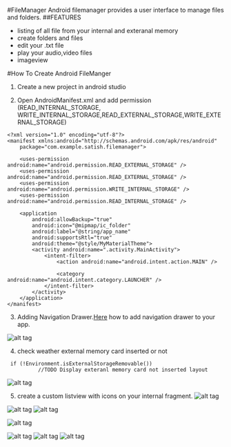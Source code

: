 #FileManager
Android filemanager provides a user interface to manage files and folders.
##FEATURES
 * listing of all file from your internal and exteranal memory 
 * create folders and files
 * edit your .txt file
 * play your audio,video files
 * imageview
 
#How To Create Android FileManger
1. Create a new project in android studio <br>

2. Open AndroidManifest.xml and add permission (READ_INTERNAL_STORAGE, WRITE_INTERNAL_STORAGE,READ_EXTERNAL_STORAGE,WRITE_EXTERNAL_STORAGE)

```
<?xml version="1.0" encoding="utf-8"?>
<manifest xmlns:android="http://schemas.android.com/apk/res/android"
    package="com.example.satish.filemanager">

    <uses-permission android:name="android.permission.READ_EXTERNAL_STORAGE" />
    <uses-permission android:name="android.permission.READ_EXTERNAL_STORAGE" />
    <uses-permission android:name="android.permission.WRITE_INTERNAL_STORAGE" />
    <uses-permission android:name="android.permission.READ_INTERNAL_STORAGE" />

    <application
        android:allowBackup="true"
        android:icon="@mipmap/ic_folder"
        android:label="@string/app_name"
        android:supportsRtl="true"
        android:theme="@style/MyMaterialTheme">
        <activity android:name=".activity.MainActivity">
            <intent-filter>
                <action android:name="android.intent.action.MAIN" />

                <category android:name="android.intent.category.LAUNCHER" />
            </intent-filter>
        </activity>
    </application>
</manifest>
```
3. Adding Navigation Drawer.[Here](http://www.androidhive.info/2015/04/android-getting-started-with-material-design/) how to add navigation drawer to your app.
   
![alt tag](https://raw.githubusercontent.com/satishtamada/FileManager/screenshots/app/src/main/ScreenShots/a.jpg)

4. check weather external memory card inserted or not
```
 if (!Environment.isExternalStorageRemovable())
          //TODO Display exteranl memory card not inserted layout
```
![alt tag](https://raw.githubusercontent.com/satishtamada/FileManager/screenshots/app/src/main/ScreenShots/f.jpg)

5. create a custom listview with icons on your internal fragment.
![alt tag](https://raw.githubusercontent.com/satishtamada/FileManager/screenshots/app/src/main/ScreenShots/b.jpg)

![alt tag](https://raw.githubusercontent.com/satishtamada/FileManager/screenshots/app/src/main/ScreenShots/d.jpg)
![alt tag](https://raw.githubusercontent.com/satishtamada/FileManager/screenshots/app/src/main/ScreenShots/c.jpg)

![alt tag](https://raw.githubusercontent.com/satishtamada/FileManager/screenshots/app/src/main/ScreenShots/e.jpg)

![alt tag](https://raw.githubusercontent.com/satishtamada/FileManager/screenshots/app/src/main/ScreenShots/g.jpg)
![alt tag](https://raw.githubusercontent.com/satishtamada/FileManager/screenshots/app/src/main/ScreenShots/h.jpg)
![alt tag](https://raw.githubusercontent.com/satishtamada/FileManager/screenshots/app/src/main/ScreenShots/i.jpg)
